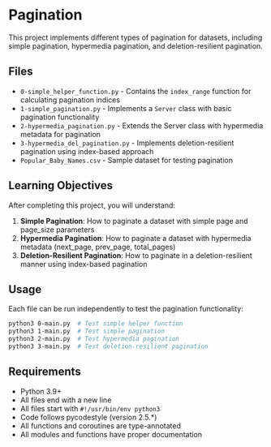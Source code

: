 # Pagination

This project implements different types of pagination for datasets, including simple pagination, hypermedia pagination, and deletion-resilient pagination.

## Files

- `0-simple_helper_function.py` - Contains the `index_range` function for calculating pagination indices
- `1-simple_pagination.py` - Implements a `Server` class with basic pagination functionality
- `2-hypermedia_pagination.py` - Extends the Server class with hypermedia metadata for pagination
- `3-hypermedia_del_pagination.py` - Implements deletion-resilient pagination using index-based approach
- `Popular_Baby_Names.csv` - Sample dataset for testing pagination

## Learning Objectives

After completing this project, you will understand:

1. **Simple Pagination**: How to paginate a dataset with simple page and page_size parameters
2. **Hypermedia Pagination**: How to paginate a dataset with hypermedia metadata (next_page, prev_page, total_pages)
3. **Deletion-Resilient Pagination**: How to paginate in a deletion-resilient manner using index-based pagination

## Usage

Each file can be run independently to test the pagination functionality:

```bash
python3 0-main.py  # Test simple helper function
python3 1-main.py  # Test simple pagination
python3 2-main.py  # Test hypermedia pagination
python3 3-main.py  # Test deletion-resilient pagination
```

## Requirements

- Python 3.9+
- All files end with a new line
- All files start with `#!/usr/bin/env python3`
- Code follows pycodestyle (version 2.5.*)
- All functions and coroutines are type-annotated
- All modules and functions have proper documentation
